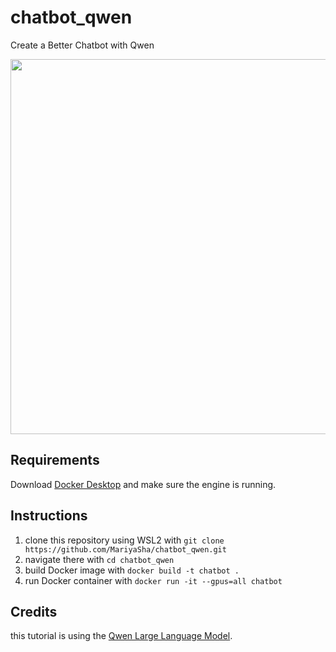 # chatbot_qwen
Create a Better Chatbot with Qwen

<img src="https://github.com/user-attachments/assets/fa2fe923-4622-4e4d-9e01-a338e77afbc1" width="600px">

## Requirements
Download <a href="https://docs.docker.com/desktop/" target="_blank">Docker Desktop</a> and make sure the engine is running.

## Instructions
1. clone this repository using WSL2 with
`git clone https://github.com/MariyaSha/chatbot_qwen.git`
2. navigate there with
`cd chatbot_qwen`
3. build Docker image with
`docker build -t chatbot .`
5. run Docker container with
`docker run -it --gpus=all chatbot`

## Credits
this tutorial is using the <a href="https://github.com/QwenLM/Qwen" target="_blank">Qwen Large Language Model</a>.
